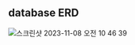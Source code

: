 ## database ERD
![스크린샷 2023-11-08 오전 10 46 39](https://github.com/youngseo9603/food_trip/assets/81522548/f5a72acb-1819-4879-8d9c-06125951fdc6)
